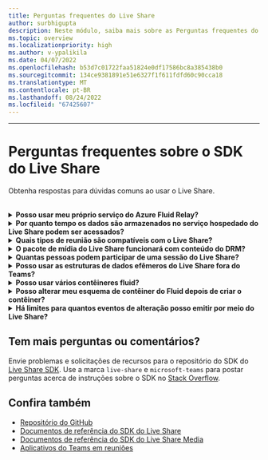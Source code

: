```yaml
---
title: Perguntas frequentes do Live Share
author: surbhigupta
description: Neste módulo, saiba mais sobre as Perguntas frequentes do Live Share.
ms.topic: overview
ms.localizationpriority: high
ms.author: v-ypalikila
ms.date: 04/07/2022
ms.openlocfilehash: b53d7c01722faa51824e0df17586bc8a385438b0
ms.sourcegitcommit: 134ce9381891e51e6327f1f611fdfd60c90cca18
ms.translationtype: MT
ms.contentlocale: pt-BR
ms.lasthandoff: 08/24/2022
ms.locfileid: "67425607"
---
```

---

# <a name="live-share-sdk-faq"></a>Perguntas frequentes sobre o SDK do Live Share

Obtenha respostas para dúvidas comuns ao usar o Live Share.<br>

<br>

<details>

<summary><b>Posso usar meu próprio serviço do Azure Fluid Relay?</b></summary>

Sim! Ao construir a classe `TeamsFluidClient`, você pode definir sua própria classe `AzureConnectionConfig`. O Live Share associa os contêineres criados com reuniões, `ITokenProvider` mas você precisará implementar a interface para assinar tokens para seus contêineres. Por exemplo, você pode usar um fornecido `AzureFunctionTokenProvider`, que usa uma função de nuvem do Azure para solicitar um token de acesso de um servidor.

Embora a maioria de vocês ache útil usar nosso serviço hospedado gratuito, ainda pode haver momentos em que é útil usar seu próprio serviço do Azure Fluid Relay para seu aplicativo Live Share. Considere usar uma conexão de serviço AFR personalizada se você:

* Exigir o armazenamento de dados em contêineres Fluid além do tempo de vida de uma reunião.
* Transmita dados confidenciais por meio do serviço que requer uma política de segurança personalizada.
* Desenvolva recursos por meio do Fluid Framework, por exemplo, `SharedMap`para seu aplicativo fora do Teams.

Para obter mais informações, [confira como orientar ou](./teams-live-share-how-to/how-to-custom-azure-fluid-relay.md) visitar a documentação do [Azure Fluid Relay](/azure/azure-fluid-relay/).

<br>

</details>

<details>

<summary><b>Por quanto tempo os dados são armazenados no serviço hospedado do Live Share podem ser acessados?</b></summary>

Todos os dados enviados ou armazenados por meio de contêineres do Fluid criados pelo serviço Azure Fluid Relay hospedado pelo Live Share ficam acessíveis por 24 horas. Se você quiser manter os dados por mais de 24 horas, pode substituir nosso serviço do Azure Fluid Relay hospedado pelo seu. Como alternativa, você pode usar seu próprio provedor de armazenamento em paralelo ao serviço hospedado do Live Share.

<br>

</details>

<details>

<summary><b>Quais tipos de reunião são compatíveis com o Live Share?</b></summary>

Durante a Versão Prévia, há suporte apenas para reuniões agendadas e todos os participantes devem estar no calendário da reunião. Não há suporte para reuniões do tipo Reunir Agora, chamadas individuais, chamadas em grupo.

<br>

</details>

<details>

<summary><b>O pacote de mídia do Live Share funcionará com conteúdo do DRM?</b></summary>

Não. Atualmente, o Teams não dá suporte à mídia criptografada para aplicativos de guia na área de trabalho. Há suporte para clientes Chrome, Edge e móveis. Para obter mais informações, você [pode acompanhar o problema aqui](https://github.com/microsoft/live-share-sdk/issues/14).

<br>

</details>

<details>
<summary><b>Quantas pessoas podem participar de uma sessão do Live Share?</b></summary>

Atualmente, o Live Share oferece suporte a um máximo de 100 participantes por sessão. Se isso é algo em que você está interessado, você pode [iniciar uma discussão aqui](https://github.com/microsoft/live-share-sdk/discussions).

<br>

</details>

<details>
<summary><b>Posso usar as estruturas de dados efêmeros do Live Share fora do Teams?</b></summary>

Atualmente, os pacotes live share exigem que o SDK do Cliente do Teams funcione corretamente. Recursos dentro `@microsoft/live-share` ou `@microsoft/live-share-media` não funcionarão fora do Microsoft Teams. Se isso é algo em que você está interessado, você pode [iniciar uma discussão aqui](https://github.com/microsoft/live-share-sdk/discussions).

<br>

</details>

<details>
<summary><b>Posso usar vários contêineres fluid?</b></summary>

Atualmente, o Live Share dá suporte apenas a ter um contêiner usando nosso serviço do Azure Fluid Relay fornecido. No entanto, é possível usar um contêiner do Live Share e um contêiner criado por sua própria instância do Azure Fluid Relay.

<br>

</details>

<details>
<summary><b>Posso alterar meu esquema de contêiner do Fluid depois de criar o contêiner?</b></summary>

Atualmente, o Live Share não dá suporte à adição de novo `initialObjects` ao Fluid `ContainerSchema` depois de criar ou ingressar em um contêiner. Como as sessões do Live Share têm curta duração, isso geralmente é um problema durante o desenvolvimento depois de adicionar novos recursos ao seu aplicativo.

> [!NOTE]
> Se você estiver usando a `dynamicObjectTypes` propriedade no `ContainerSchema`, poderá adicionar novos tipos a qualquer momento. Se você remover mais tarde os tipos do esquema, as instâncias DDS existentes desses tipos falharão normalmente.

Para corrigir erros resultantes `initialObjects` de alterações ao testar localmente no navegador, remova a ID do contêiner com hash da URL e recarregue a página. Se você estiver testando em uma reunião do Teams, inicie uma nova reunião e tente novamente.

Se você planeja atualizar seu aplicativo com instâncias `SharedObject` `EphemeralObject` novas ou com frequência, considere como implantar novas alterações de esquema na produção. Embora o risco real seja relativamente baixo e de curta duração, pode haver sessões ativas no momento em que você distribuir a alteração. Os usuários existentes na sessão não devem ser afetados, mas os usuários que ingressarem nessa sessão depois que você implantou uma alteração significativa podem ter problemas para se conectar à sessão. Para atenuar isso, você pode considerar algumas das seguintes soluções:

* Implante alterações de esquema para seu aplicativo Web fora do horário comercial normal.
* Use `dynamicObjectTypes` para quaisquer alterações feitas no esquema, em vez de alterar `initialObjects`.

> [!NOTE]
> No momento, o Live Share não dá suporte ao controle `ContainerSchema`de versão, nem tem APIs dedicadas a migrações.

<br>

</details>

<details>
<summary><b>Há limites para quantos eventos de alteração posso emitir por meio do Live Share?</b></summary>

Enquanto o Live Share estiver em versão prévia, qualquer limite de eventos emitidos por meio do Live Share não será imposto. Para obter um desempenho ideal, você deve desmentir as alterações emitidas `SharedObject` `EphemeralObject` por meio ou instâncias para uma mensagem por 50 milissegundos ou mais. Isso é especialmente importante ao enviar alterações com base em coordenadas de toque ou mouse, como ao sincronizar posições de cursor, escrita à tinta e arrastar objetos ao redor de uma página.

<br>

</details>

## <a name="have-more-questions-or-feedback"></a>Tem mais perguntas ou comentários?

Envie problemas e solicitações de recursos para o repositório do SDK do [Live Share SDK](https://github.com/microsoft/live-share-sdk). Use a marca `live-share` e `microsoft-teams` para postar perguntas acerca de instruções sobre o SDK no [Stack Overflow](https://stackoverflow.com/questions/tagged/live-share+microsoft-teams).

## <a name="see-also"></a>Confira também

* [Repositório do GitHub](https://github.com/microsoft/live-share-sdk)
* [Documentos de referência do SDK do Live Share](/javascript/api/@microsoft/live-share/)
* [Documentos de referência do SDK do Live Share Media](/javascript/api/@microsoft/live-share-media/)
* [Aplicativos do Teams em reuniões](teams-apps-in-meetings.md)
